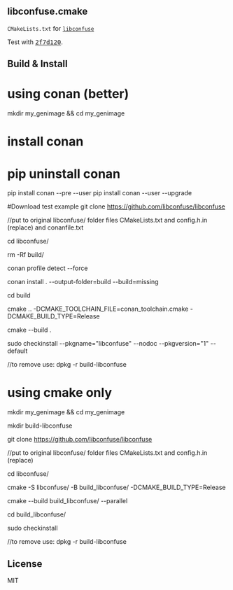 libconfuse.cmake
---------------

`CMakeLists.txt` for [```libconfuse```](https://github.com/martinh/libconfuse)

Test with [<kbd>2f7d120</kbd>](https://github.com/martinh/libconfuse/tree/2f7d120e170351cf424845ed27a532cce443247d).


Build & Install
---------------

# using conan (better)

mkdir my_genimage && cd my_genimage

# install conan
# pip uninstall conan
pip install conan --pre --user
pip install conan --user --upgrade

#Download test example
git clone https://github.com/libconfuse/libconfuse

//put to original libconfuse/ folder files CMakeLists.txt and config.h.in (replace) and conanfile.txt

cd libconfuse/

rm -Rf build/

conan profile detect --force

conan install . --output-folder=build --build=missing

cd build

cmake .. -DCMAKE_TOOLCHAIN_FILE=conan_toolchain.cmake -DCMAKE_BUILD_TYPE=Release

cmake --build .

sudo checkinstall --pkgname="libconfuse" --nodoc --pkgversion="1" --default

//to remove use: dpkg -r build-libconfuse

# using cmake only

mkdir my_genimage && cd my_genimage

mkdir build-libconfuse

git clone https://github.com/libconfuse/libconfuse

//put to original libconfuse/ folder files CMakeLists.txt and config.h.in (replace)

cd libconfuse/

cmake -S libconfuse/ -B build_libconfuse/ -DCMAKE_BUILD_TYPE=Release

cmake --build build_libconfuse/ --parallel 

cd build_libconfuse/

sudo checkinstall

//to remove use: dpkg -r build-libconfuse

License
---------------


MIT
